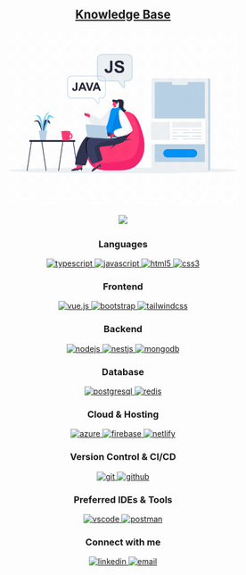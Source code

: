 <h2 align="center"><u><b>Knowledge Base</b></u></h2> <p align="center"> <img style="width:26rem; height:auto" src="https://raw.githubusercontent.com/Elanza-48/Elanza-48/41a4790484e268102dfdab2b7c59d440d3ffafab/resources/img/coders-prog.gif"/> </p> <p align="center"> <img style="width:26rem; height:auto" src="https://giphy.com/gifs/smu-ellipsis-smuellipsis-USV0ym3bVWQJJmNu3N"/> </p> <h3 align="center">Languages</h3> <p align="center"> <a href="https://www.typescriptlang.org/" target="_blank"> <img src="https://img.shields.io/badge/typescript-3178C6.svg?style=for-the-badge&logo=typescript&logoColor=white" alt="typescript"/> </a> <a href="https://developer.mozilla.org/en-US/docs/Web/JavaScript" target="_blank"> <img src="https://img.shields.io/badge/javascript-F7DF1E.svg?style=for-the-badge&logo=javascript&logoColor=black" alt="javascript"/> </a> <a href="https://www.w3.org/html/" target="_blank"> <img src="https://img.shields.io/badge/html-E34F26.svg?style=for-the-badge&logo=html5&logoColor=white" alt="html5"/> </a> <a href="https://www.w3schools.com/css/" target="_blank"> <img src="https://img.shields.io/badge/css-1572B6.svg?style=for-the-badge&logo=css3&logoColor=white" alt="css3"/> </a> </p> <h3 align="center">Frontend</h3> <p align="center"> <a href="https://vuejs.org/" target="_blank"> <img src="https://img.shields.io/badge/vue.js-42b883.svg?style=for-the-badge&logo=vue.js&logoColor=white" alt="vue.js"/> </a> <a href="https://getbootstrap.com" target="_blank"> <img src="https://img.shields.io/badge/bootstrap-7952B3.svg?style=for-the-badge&logo=bootstrap&logoColor=white" alt="bootstrap"/> </a> <a href="https://tailwindcss.com/" target="_blank"> <img src="https://img.shields.io/badge/tailwindcss-38B2AC.svg?style=for-the-badge&logo=tailwind-css&logoColor=white" alt="tailwindcss"/> </a> </p> <h3 align="center">Backend</h3> <p align="center"> <a href="https://nodejs.org" target="_blank"> <img src="https://img.shields.io/badge/node.js-339933.svg?style=for-the-badge&logo=nodedotjs&logoColor=white" alt="nodejs"/> </a> <a href="https://nestjs.com/" target="_blank"> <img src="https://img.shields.io/badge/nestjs-E0234E.svg?style=for-the-badge&logo=nestjs&logoColor=white" alt="nestjs"/> </a> <a href="https://www.mongodb.com/" target="_blank"> <img src="https://img.shields.io/badge/mongodb-47A248.svg?style=for-the-badge&logo=mongodb&logoColor=white" alt="mongodb"/> </a> </p> <h3 align="center">Database</h3> <p align="center"> <a href="https://www.postgresql.org" target="_blank"> <img src="https://img.shields.io/badge/postgreSQL-4169E1.svg?style=for-the-badge&logo=postgresql&logoColor=white" alt="postgresql"/> </a> <a href="https://redis.io" target="_blank"> <img src="https://img.shields.io/badge/redis-DC382D.svg?style=for-the-badge&logo=redis&logoColor=white" alt="redis"/> </a> </p> <h3 align="center">Cloud & Hosting</h3> <p align="center"> <a href="https://azure.microsoft.com/en-in/" target="_blank"> <img src="https://img.shields.io/badge/Azure-0078D4.svg?style=for-the-badge&logo=microsoftazure&logoColor=white" alt="azure"/> </a> <a href="https://firebase.google.com/" target="_blank"> <img src="https://img.shields.io/badge/firebase-FFCA28.svg?style=for-the-badge&logo=firebase&logoColor=black" alt="firebase"/> </a> <a href="https://netlify.com/" target="_blank"> <img src="https://img.shields.io/badge/netlify-00C7B7.svg?style=for-the-badge&logo=netlify&logoColor=black" alt="netlify"/> </a> </p> <h3 align="center">Version Control & CI/CD</h3> <p align="center"> <a href="https://git-scm.com/" target="_blank"> <img src="https://img.shields.io/badge/git-F05032.svg?style=for-the-badge&logo=git&logoColor=white" alt="git"/> </a> <a href="https://github.com/LuisaPerez" target="_blank"> <img src="https://img.shields.io/badge/github-181717.svg?style=for-the-badge&logo=github&logoColor=white" alt="github"/> </a> </p> <h3 align="center">Preferred IDEs & Tools</h3> <p align="center"> <a href="https://code.visualstudio.com/" target="_blank"> <img src="https://img.shields.io/badge/vscode-007ACC.svg?style=for-the-badge&logo=visualstudiocode&logoColor=white" alt="vscode"/> </a> <a href="https://postman.com" target="_blank"> <img src="https://img.shields.io/badge/postman-FF6C37.svg?style=for-the-badge&logo=postman&logoColor=white" alt="postman"/> </a> </p><h3 align="center">Connect with me</h3> <div style="margin-top:10px" align="center"> <a href="https://www.linkedin.com/in/luisaperez" target="_blank"> <img src="https://img.shields.io/badge/LinkedIn-0A66C2.svg?style=for-the-badge&logo=linkedin&logoColor=white" alt="linkedin"/> </a> <a href="mailto:lp2526727@gmail.com" target="_blank"> <img src="https://img.shields.io/badge/Email-4285F4.svg?style=for-the-badge&logo=gmail&logoColor=white" alt="email"/> </a> </div>
